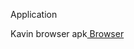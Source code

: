 Application

Kavin browser apk<a href="https://github.com/KAVIYARASAN-1997/apks/blob/main/etc/base.apk"> Browser</a>
